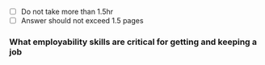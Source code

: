 - [ ] Do not take more than 1.5hr
- [ ] Answer should not exceed 1.5 pages

### What employability skills are critical for getting and keeping a job
